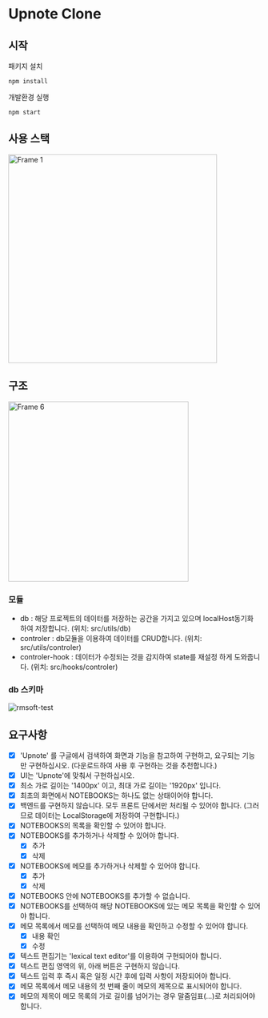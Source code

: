 # Upnote Clone

## 시작
패키지 설치
```
npm install
```

개발환경 실행
```
npm start
```


## 사용 스택
<img width="417" alt="Frame 1" src="https://github.com/jihunv8/rmsoft-test/assets/78804014/aae572b1-3fe4-438f-98e3-d69f98f9acf5">

## 구조
<img width="360" alt="Frame 6" src="https://github.com/jihunv8/rmsoft-test/assets/78804014/27e114ef-976b-4806-aa9c-98613f5a7fce">

### 모듈
- db : 해당 프로젝트의 데이터를 저장하는 공간을 가지고 있으며 localHost동기화 하여 저장합니다. (위치: src/utils/db)
- controler : db모듈을 이용하여 데이터를 CRUD합니다. (위치: src/utils/controler)
- controler-hook : 데이터가 수정되는 것을 감지하여 state를 재설정 하게 도와줍니다. (위치: src/hooks/controler)

### db 스키마
![rmsoft-test](https://github.com/jihunv8/rmsoft-test/assets/78804014/3a8690ee-a9ee-45b3-b830-e7b87e6f0da8)

## 요구사항
- [x]  'Upnote' 를 구글에서 검색하여 화면과 기능을 참고하여 구현하고, 요구되는 기능만 구현하십시오. (다운로드하여 사용 후 구현하는 것을 추천합니다.)
- [x]  UI는 'Upnote'에 맞춰서 구현하십시오.
- [x]  최소 가로 길이는 '1400px' 이고, 최대 가로 길이는 '1920px' 입니다.
- [x]  최초의 화면에서 NOTEBOOKS는 하나도 없는 상태이어야 합니다.
- [x]  백엔드를 구현하지 않습니다. 모두 프론트 단에서만 처리될 수 있어야 합니다. (그러므로 데이터는 LocalStorage에 저장하여 구현합니다.)
- [x]  NOTEBOOKS의 목록을 확인할 수 있어야 합니다.
- [x]  NOTEBOOKS를 추가하거나 삭제할 수 있어야 합니다.
    - [x]  추가
    - [x]  삭제
- [x]  NOTEBOOKS에 메모를 추가하거나 삭제할 수 있어야 합니다.
    - [x]  추가
    - [x]  삭제
- [x]  NOTEBOOKS 안에 NOTEBOOKS를 추가할 수 없습니다.
- [x]  NOTEBOOKS를 선택하여 해당 NOTEBOOKS에 있는 메모 목록을 확인할 수 있어야 합니다.
- [x]  메모 목록에서 메모를 선택하여 메모 내용을 확인하고 수정할 수 있어야 합니다.
    - [x]  내용 확인
    - [x]  수정
- [x]  텍스트 편집기는 'lexical text editor'를 이용하여 구현되어야 합니다.
- [x]  텍스트 편집 영역의 위, 아래 버튼은 구현하지 않습니다.
- [x]  텍스트 입력 후 즉시 혹은 일정 시간 후에 입력 사항이 저장되어야 합니다.
- [x]  메모 목록에서 메모 내용의 첫 번째 줄이 메모의 제목으로 표시되어야 합니다.
- [x]  메모의 제목이 메모 목록의 가로 길이를 넘어가는 경우 말줌임표(...)로 처리되어야 합니다.
